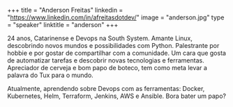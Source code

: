 +++ 
title = "Anderson Freitas" 
linkedin = "https://www.linkedin.com/in/afreitasdotdev/" 
image = "anderson.jpg" 
type = "speaker" 
linktitle = "anderson" 
+++ 

24 anos, Catarinense e Devops na South System.
Amante Linux, descobrindo novos mundos e possibilidades com Python. Palestrante por hobbie e por gostar de compartilhar com a comunidade. Um cara que gosta de automatizar tarefas e descobrir novas tecnologias e ferramentas. Apreciador de cerveja e bom papo de boteco, tem como meta levar a palavra do Tux para o mundo.

Atualmente, aprendendo sobre Devops com as ferramentas: Docker, Kubernetes, Helm, Terraform, Jenkins, AWS e Ansible.
Bora bater um papo?

